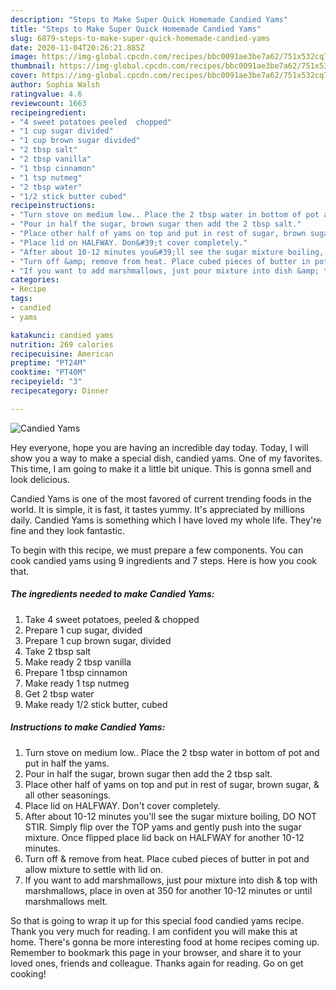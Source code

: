 ```yaml
---
description: "Steps to Make Super Quick Homemade Candied Yams"
title: "Steps to Make Super Quick Homemade Candied Yams"
slug: 6879-steps-to-make-super-quick-homemade-candied-yams
date: 2020-11-04T20:26:21.885Z
image: https://img-global.cpcdn.com/recipes/bbc0091ae3be7a62/751x532cq70/candied-yams-recipe-main-photo.jpg
thumbnail: https://img-global.cpcdn.com/recipes/bbc0091ae3be7a62/751x532cq70/candied-yams-recipe-main-photo.jpg
cover: https://img-global.cpcdn.com/recipes/bbc0091ae3be7a62/751x532cq70/candied-yams-recipe-main-photo.jpg
author: Sophia Walsh
ratingvalue: 4.6
reviewcount: 1663
recipeingredient:
- "4 sweet potatoes peeled  chopped"
- "1 cup sugar divided"
- "1 cup brown sugar divided"
- "2 tbsp salt"
- "2 tbsp vanilla"
- "1 tbsp cinnamon"
- "1 tsp nutmeg"
- "2 tbsp water"
- "1/2 stick butter cubed"
recipeinstructions:
- "Turn stove on medium low.. Place the 2 tbsp water in bottom of pot and put in half the yams."
- "Pour in half the sugar, brown sugar then add the 2 tbsp salt."
- "Place other half of yams on top and put in rest of sugar, brown sugar, &amp; all other seasonings."
- "Place lid on HALFWAY. Don&#39;t cover completely."
- "After about 10-12 minutes you&#39;ll see the sugar mixture boiling, DO NOT STIR. Simply flip over the TOP yams and gently push into the sugar mixture. Once flipped place lid back on HALFWAY for another 10-12 minutes."
- "Turn off &amp; remove from heat. Place cubed pieces of butter in pot and allow mixture to settle with lid on."
- "If you want to add marshmallows, just pour mixture into dish &amp; top with marshmallows, place in oven at 350 for another 10-12 minutes or until marshmallows melt."
categories:
- Recipe
tags:
- candied
- yams

katakunci: candied yams 
nutrition: 269 calories
recipecuisine: American
preptime: "PT24M"
cooktime: "PT40M"
recipeyield: "3"
recipecategory: Dinner

---
```



![Candied Yams](https://img-global.cpcdn.com/recipes/bbc0091ae3be7a62/751x532cq70/candied-yams-recipe-main-photo.jpg)

Hey everyone, hope you are having an incredible day today. Today, I will show you a way to make a special dish, candied yams. One of my favorites. This time, I am going to make it a little bit unique. This is gonna smell and look delicious.



Candied Yams is one of the most favored of current trending foods in the world. It is simple, it is fast, it tastes yummy. It's appreciated by millions daily. Candied Yams is something which I have loved my whole life. They're fine and they look fantastic.


To begin with this recipe, we must prepare a few components. You can cook candied yams using 9 ingredients and 7 steps. Here is how you cook that.

<!--inarticleads1-->

##### The ingredients needed to make Candied Yams:

1. Take 4 sweet potatoes, peeled &amp; chopped
1. Prepare 1 cup sugar, divided
1. Prepare 1 cup brown sugar, divided
1. Take 2 tbsp salt
1. Make ready 2 tbsp vanilla
1. Prepare 1 tbsp cinnamon
1. Make ready 1 tsp nutmeg
1. Get 2 tbsp water
1. Make ready 1/2 stick butter, cubed




<!--inarticleads2-->

##### Instructions to make Candied Yams:

1. Turn stove on medium low.. Place the 2 tbsp water in bottom of pot and put in half the yams.
1. Pour in half the sugar, brown sugar then add the 2 tbsp salt.
1. Place other half of yams on top and put in rest of sugar, brown sugar, &amp; all other seasonings.
1. Place lid on HALFWAY. Don&#39;t cover completely.
1. After about 10-12 minutes you&#39;ll see the sugar mixture boiling, DO NOT STIR. Simply flip over the TOP yams and gently push into the sugar mixture. Once flipped place lid back on HALFWAY for another 10-12 minutes.
1. Turn off &amp; remove from heat. Place cubed pieces of butter in pot and allow mixture to settle with lid on.
1. If you want to add marshmallows, just pour mixture into dish &amp; top with marshmallows, place in oven at 350 for another 10-12 minutes or until marshmallows melt.




So that is going to wrap it up for this special food candied yams recipe. Thank you very much for reading. I am confident you will make this at home. There's gonna be more interesting food at home recipes coming up. Remember to bookmark this page in your browser, and share it to your loved ones, friends and colleague. Thanks again for reading. Go on get cooking!
